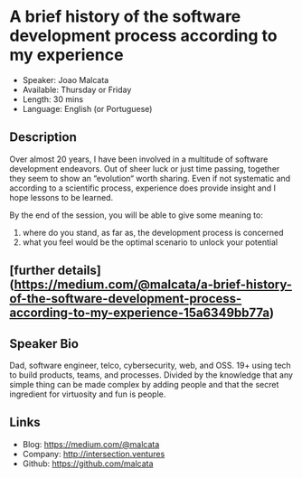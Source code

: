 A brief history of the software development process according to my experience
========================

* Speaker: Joao Malcata
* Available: Thursday or Friday
* Length: 30 mins
* Language: English (or Portuguese)

Description
-----------
Over almost 20 years, I have been involved in a multitude of software development endeavors. Out of sheer luck or just time passing, together they seem to show an “evolution“ worth sharing. Even if not systematic and according to a scientific process, experience does provide insight and I hope lessons to be learned.

By the end of the session, you will be able to give some meaning to:
1. where do you stand, as far as, the development process is concerned 
2. what you feel would be the optimal scenario to unlock your potential

[further details] (https://medium.com/@malcata/a-brief-history-of-the-software-development-process-according-to-my-experience-15a6349bb77a)
---------------

Speaker Bio
-----------

Dad, software engineer, telco, cybersecurity, web, and OSS.
19+ using tech to build products, teams, and processes.
Divided by the knowledge that any simple thing can be made complex by adding people and that the secret ingredient for virtuosity and fun is people.

Links
-----

* Blog: https://medium.com/@malcata
* Company: http://intersection.ventures
* Github: https://github.com/malcata

